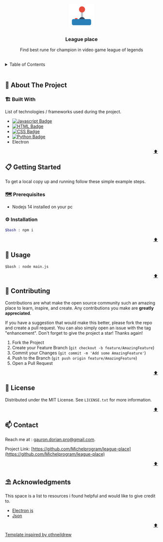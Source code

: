 <div id="top"></div>



<!-- PROJECT LOGO -->
<br />
<div align="center">
    <img src="images/manette.png" alt="Logo" width="80" height="80">

  <h3 align="center">League place</h3>

  <p align="center">Find best rune for champion in video game league of legends</p>
</div>

 <br />  

<!-- TABLE OF CONTENTS -->
<details>
  <summary>Table of Contents</summary>
  <ol>
    <li>
      <a href="#about-the-project">🧭 About The Project</a>
      <ul>
        <li><a href="#built-with">🏗️ Built With</a></li>
      </ul>
    </li>
    <li>
      <a href="#getting-started">📋 Getting Started</a>
      <ul>
        <li><a href="#prerequisites">🗺️ Prerequisites</a></li>
        <li><a href="#installation">⚙️ Installation</a></li>
      </ul>
    </li>
    <li><a href="#usage">💾 Usage</a></li>
    <li><a href="#contributing">🔗 Contributing</a></li>
    <li><a href="#license">📰 License</a></li>
    <li><a href="#contact">📫 Contact</a></li>
    <li><a href="#acknowledgments">⛱️ Acknowledgments</a></li>
  </ol>
</details>

<br>



<!-- ABOUT THE PROJECT -->
## 🧭 About The Project

### 🏗️ Built With

List of technologies / frameworks used during the project.

* [![Javascript Badge](https://img.shields.io/badge/JavaScript-323330?style=for-the-badge&logo=javascript&logoColor=F7DF1E)](https://developer.mozilla.org/en/docs/Web/JavaScript)
* [![HTML Badge](https://img.shields.io/badge/HTML5-E34F26?style=for-the-badge&logo=html5&logoColor=white)](https://developer.mozilla.org/en/docs/Web/HTML)
* [![CSS Badge](https://img.shields.io/badge/CSS3-1572B6?style=for-the-badge&logo=css3&logoColor=white)](https://developer.mozilla.org/en/docs/Web/CSS)
* [![Python Badge](https://img.shields.io/badge/Python-3776AB?style=for-the-badge&logo=python&logoColor=white)](https://www.python.org/)
* Electron

<p align="right"><a href="#top">⬆️</a></p>




<!-- GETTING STARTED -->
## 📋 Getting Started

To get a local copy up and running follow these simple example steps.

### 🗺️ Prerequisites

* Nodejs 14 installed on your pc

### ⚙️ Installation

```sh
$bash : npm i 
```

<p align="right"><a href="#top">⬆️</a></p>


<!-- USAGE EXAMPLES -->
## 💾 Usage

```
$bash : node main.js
```

<p align="right"><a href="#top">⬆️</a></p>




<!-- CONTRIBUTING -->
## 🔗 Contributing

Contributions are what make the open source community such an amazing place to learn, inspire, and create. Any contributions you make are **greatly appreciated**.

If you have a suggestion that would make this better, please fork the repo and create a pull request. You can also simply open an issue with the tag "enhancement".
Don't forget to give the project a star! Thanks again!

1. Fork the Project
2. Create your Feature Branch (`git checkout -b feature/AmazingFeature`)
3. Commit your Changes (`git commit -m 'Add some AmazingFeature'`)
4. Push to the Branch (`git push origin feature/AmazingFeature`)
5. Open a Pull Request

<p align="right"><a href="#top">⬆️</a></p>




<!-- LICENSE -->
## 📰 License

Distributed under the MIT License. See `LICENSE.txt` for more information.

<p align="right"><a href="#top">⬆️</a></p>




<!-- CONTACT -->
## 📫 Contact

Reach me at : gauron.dorian.pro@gmail.com.

Project Link: [https://github.com/Michelprogram/league-place](https://github.com/Michelprogram/league-place)

<p align="right"><a href="#top">⬆️</a></p>




<!-- ACKNOWLEDGMENTS -->
## ⛱️ Acknowledgments

This space is a list to resources i found helpful and would like to give credit to.

* [Electron js](https://www.electronjs.org/)
* [Json](https://developer.mozilla.org/fr/docs/Learn/JavaScript/Objects/JSON)

<p align="right"><a href="#top">⬆️</a></p>

<a href="https://github.com/othneildrew/Best-README-Template">Template inspired by othneildrew</a>